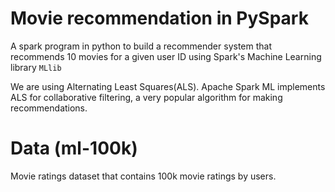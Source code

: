 # Movie recommendation in PySpark
A spark program in python to build a recommender system  that recommends 10 movies for a given user ID using Spark's Machine Learning library ```MLlib```

We are using Alternating Least Squares(ALS). Apache Spark ML implements ALS for collaborative filtering, a very popular algorithm for making recommendations.
# Data (ml-100k)
Movie ratings dataset that contains 100k movie ratings by users.
